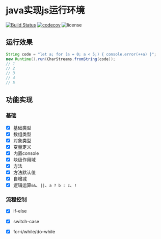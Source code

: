 # java实现js运行环境
[![Build Status](https://travis-ci.com/raylax/java-js.svg?branch=master)](https://travis-ci.com/raylax/java-js)
[![codecov](https://codecov.io/gh/raylax/java-js/branch/master/graph/badge.svg?token=jeohIpN2RI)](https://codecov.io/gh/raylax/java-js)
![license](https://img.shields.io/github/license/raylax/java-js)

## 运行效果
```java
String code = "let a; for (a = 0; a < 5;) { console.error(++a) }";
new Runtime().run(CharStreams.fromString(code));
// 1
// 2
// 3
// 4
// 5
```

## 功能实现
### 基础
- [x] 基础类型
- [x] 数组类型
- [x] 对象类型
- [x] 变量定义
- [x] 内置console
- [x] 块级作用域
- [x] 方法
- [x] 方法默认值
- [x] 自增减
- [x] 逻辑运算`&&`、`||`、`a ? b : c`、`!`
### 流程控制
- [x] if-else
- [x] switch-case
- [x] for-i/while/do-while

